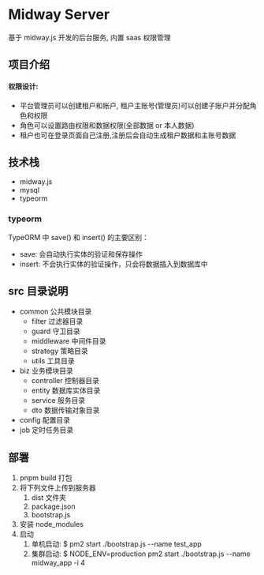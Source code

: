 # Midway Server

基于 midway.js 开发的后台服务, 内置 saas 权限管理

## 项目介绍

#### 权限设计:

- 平台管理员可以创建租户和账户, 租户主账号(管理员)可以创建子账户并分配角色和权限
- 角色可以设置路由权限和数据权限(全部数据 or 本人数据)
- 租户也可在登录页面自己注册,注册后会自动生成租户数据和主账号数据

## 技术栈

- midway.js
- mysql
- typeorm

### typeorm

TypeORM 中 save() 和 insert() 的主要区别：

- save: 会自动执行实体的验证和保存操作
- insert: 不会执行实体的验证操作，只会将数据插入到数据库中

## src 目录说明

- common 公共模块目录
  - filter 过滤器目录
  - guard 守卫目录
  - middleware 中间件目录
  - strategy 策略目录
  - utils 工具目录
- biz 业务模块目录
  - controller 控制器目录
  - entity 数据库实体目录
  - service 服务目录
  - dto 数据传输对象目录
- config 配置目录
- job 定时任务目录

## 部署

1. pnpm build 打包
2. 将下列文件上传到服务器
   1. dist 文件夹
   2. package.json
   3. bootstrap.js
3. 安装 node_modules
4. 启动
   1. 单机启动: $ pm2 start ./bootstrap.js --name test_app
   2. 集群启动: $ NODE_ENV=production pm2 start ./bootstrap.js --name midway_app -i 4
